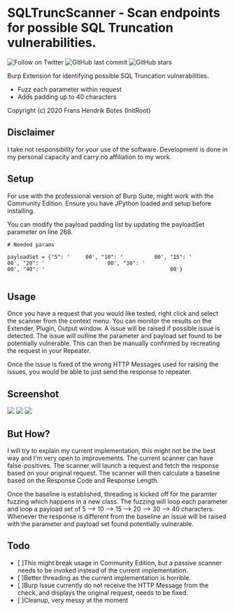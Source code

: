 #  SQLTruncScanner - Scan endpoints for possible SQL Truncation vulnerabilities.
![Follow on Twitter](https://img.shields.io/twitter/follow/initroott?label=Follow%20&style=social)
![GitHub last commit](https://img.shields.io/github/last-commit/initroot/BurpSQLTruncSanner)
![GitHub stars](https://img.shields.io/github/stars/initroot/BurpSQLTruncSanner)

Burp Extension for identifying possible SQL Truncation vulnerabilities. 
 - Fuzz each parameter within request
 - Adds padding up to 40 characters
 
Copyright (c) 2020 Frans Hendrik Botes (InitRoot)

##  Disclaimer
I take not responsibility for your use of the software. Development is done in my personal capacity and carry no affiliation to my work.

## Setup
For use with the professional version of Burp Suite, might work with the Community Edition. Ensure you have JPython loaded and setup before installing.

You can modify the payload padding list by updating the payloadSet parameter on line 268.

```
# Needed params

payloadSet = {"5": '     00', "10": '          00', "15": '               00', "20": '                    00', "30": '                              00', "40": '                                        00'}


```

## Usage

Once you have a request that you would like tested, right click and select the scanner from the context menu.
You can monitor the results on the Extender, Plugin, Output window. A issue will be raised if possible issue is detected.
The issue will outline the parameter and payload set found to be potentially vulnerable. This can then be manually confirmed by recreating the request in your Repeater.

Once the issue is fixed of the wrong HTTP Messages used for raising the issues, you would be able to just send the response to repeater.


##  Screenshot
![](https://raw.githubusercontent.com/InitRoot/BurpSQLTruncSanner/master/SQLTrunc1.png)
![](https://raw.githubusercontent.com/InitRoot/BurpSQLTruncSanner/master/SQLTrunc2.png)
![](https://raw.githubusercontent.com/InitRoot/BurpSQLTruncSanner/master/SQLTrunc3.png)

## But How?
I will try to explain my current implementation, this might not be the best way and I'm very open to improvements. The current scanner can have false-positives. The scanner will launch a request and fetch the response based on your original request. The scanner will then calculate a baseline based on the Response Code and Response Length.

Once the baseline is established, threading is kicked off for the paramter fuzzing which happens in a new class. The fuzzing will loop each parameter and loop a payload set of 5 --> 10 --> 15 --> 20 --> 30 --> 40 characters. Whenever the response is different from the baseline an issue will be raised with the parameter and payload set found potentially vulnerable.

## Todo
- [ ]This might break usage in Community Edition, but a passive scanner needs to be invoked instead of the current implementation.
- [ ]Better threading as the current implementation is horrible.
- [ ]Burp Issue currently do not receive the HTTP Message from the check, and displays the original request, needs to be fixed.
- [ ]Cleanup, very messy at the moment


